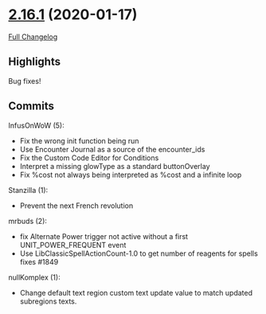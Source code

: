 # [2.16.1](https://github.com/WeakAuras/WeakAuras2/tree/2.16.1) (2020-01-17)

[Full Changelog](https://github.com/WeakAuras/WeakAuras2/compare/2.16.0...2.16.1)

## Highlights

 Bug fixes! 

## Commits

InfusOnWoW (5):

- Fix the wrong init function being run
- Use Encounter Journal as a source of the encounter_ids
- Fix the Custom Code Editor for Conditions
- Interpret a missing glowType as a standard buttonOverlay
- Fix %cost not always being interpreted as %cost and a infinite loop

Stanzilla (1):

- Prevent the next French revolution

mrbuds (2):

- fix Alternate Power trigger not active without a first UNIT_POWER_FREQUENT event
- Use LibClassicSpellActionCount-1.0 to get number of reagents for spells fixes #1849

nullKomplex (1):

- Change default text region custom text update value to match updated subregions texts.

